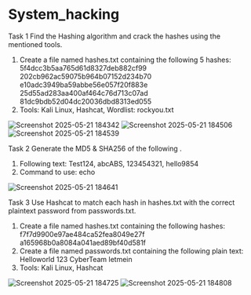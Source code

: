 # System_hacking
Task 1
Find the Hashing algorithm and crack the hashes using the mentioned tools.
1. Create a file named hashes.txt containing the following 5 hashes:
5f4dcc3b5aa765d61d8327deb882cf99
202cb962ac59075b964b07152d234b70
e10adc3949ba59abbe56e057f20f883e
25d55ad283aa400af464c76d713c07ad
81dc9bdb52d04dc20036dbd8313ed055
2. Tools: Kali Linux, Hashcat, Wordlist: rockyou.txt

![Screenshot 2025-05-21 184342](https://github.com/user-attachments/assets/e29e47d5-6bb8-48d9-bd3a-683b5e503882)
![Screenshot 2025-05-21 184506](https://github.com/user-attachments/assets/830c5753-e776-4c06-bf86-ca303c15f63b)
![Screenshot 2025-05-21 184539](https://github.com/user-attachments/assets/21ff62f5-8f2d-4f05-aabf-2ad9644be5d0)


Task 2
Generate the MD5 & SHA256 of the following .
1. Following text:
Test124, abcABS, 123454321, hello9854
2. Command to use: echo
   
![Screenshot 2025-05-21 184641](https://github.com/user-attachments/assets/3485e7a4-b4b6-44da-93ce-e03ebc77d4de)

Task 3
Use Hashcat to match each hash in hashes.txt with the correct plaintext password from
passwords.txt.
1. Create a file named hashes.txt containing the following hashes:
f7f7d9900e97ae484ca52fea8049e27f
a165968b0a8084a041aed89bf40d581f
2. Create a file named passwords.txt containing the following plain text:
Helloworld
123
CyberTeam
letmein
3. Tools: Kali Linux, Hashcat

![Screenshot 2025-05-21 184725](https://github.com/user-attachments/assets/5774db13-1d32-461d-86a2-31bbfcf9cb72)
![Screenshot 2025-05-21 184808](https://github.com/user-attachments/assets/24944184-a57b-453e-800e-7d288cb8f580)

